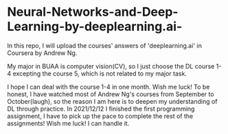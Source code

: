 # Neural-Networks-and-Deep-Learning-by-deeplearning.ai-
In this repo, I will upload the courses'  answers of 'deeplearning.ai' in Coursera by Andrew Ng.

My major in BUAA is computer vision(CV), so I just choose the DL course 1-4 excepting the course 5, which is not related to my major task. 

I hope I can deal with the course 1-4 in one month. Wish me luck!
To be honest, I have watched most of Andrew Ng's courses from September to October(laugh), so the reason I am here is to deepen my understanding of DL through practice. 
In 2021/12/12 I finished the first programming assignment, I have to pick up the pace to complete the rest of the assignments! Wish me luck! I can handle it.
